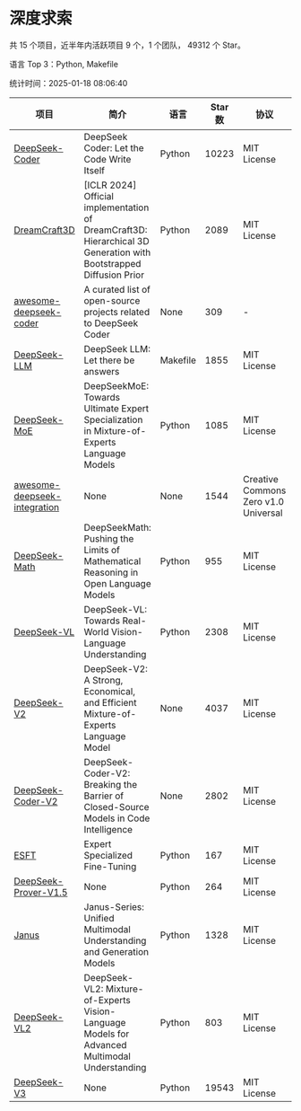 # 深度求索

共 15 个项目，近半年内活跃项目 9 个，1 个团队， 49312 个 Star。

语言 Top 3：Python, Makefile

统计时间：2025-01-18 08:06:40

| 项目 | 简介 | 语言 | Star 数 | 协议 | 创建时间 | 最后更新时间 | 最后提交时间 |
| --- | --- | --- | --- | --- | --- | --- | --- |
| [DeepSeek-Coder](https://github.com/deepseek-ai/DeepSeek-Coder) | DeepSeek Coder: Let the Code Write Itself | Python | 10223 | MIT License | 2023-10-20 | 2025-01-18 | 2024-05-21 |
| [DreamCraft3D](https://github.com/deepseek-ai/DreamCraft3D) | [ICLR 2024] Official implementation of DreamCraft3D: Hierarchical 3D Generation with Bootstrapped Diffusion Prior | Python | 2089 | MIT License | 2023-10-23 | 2025-01-15 | 2024-08-21 |
| [awesome-deepseek-coder](https://github.com/deepseek-ai/awesome-deepseek-coder) | A curated list of open-source projects related to DeepSeek Coder | None | 309 | - | 2023-11-06 | 2025-01-17 | 2024-04-03 |
| [DeepSeek-LLM](https://github.com/deepseek-ai/DeepSeek-LLM) | DeepSeek LLM: Let there be answers | Makefile | 1855 | MIT License | 2023-11-29 | 2025-01-18 | 2024-02-04 |
| [DeepSeek-MoE](https://github.com/deepseek-ai/DeepSeek-MoE) | DeepSeekMoE: Towards Ultimate Expert Specialization in Mixture-of-Experts Language Models | Python | 1085 | MIT License | 2024-01-02 | 2025-01-17 | 2024-01-16 |
| [awesome-deepseek-integration](https://github.com/deepseek-ai/awesome-deepseek-integration) | None | None | 1544 | Creative Commons Zero v1.0 Universal | 2024-01-11 | 2025-01-18 | 2025-01-17 |
| [DeepSeek-Math](https://github.com/deepseek-ai/DeepSeek-Math) | DeepSeekMath: Pushing the Limits of Mathematical Reasoning in Open Language Models | Python | 955 | MIT License | 2024-02-05 | 2025-01-17 | 2024-04-15 |
| [DeepSeek-VL](https://github.com/deepseek-ai/DeepSeek-VL) | DeepSeek-VL: Towards Real-World Vision-Language Understanding | Python | 2308 | MIT License | 2024-03-07 | 2025-01-18 | 2024-04-24 |
| [DeepSeek-V2](https://github.com/deepseek-ai/DeepSeek-V2) | DeepSeek-V2: A Strong, Economical, and Efficient Mixture-of-Experts Language Model | None | 4037 | MIT License | 2024-04-22 | 2025-01-18 | 2024-09-25 |
| [DeepSeek-Coder-V2](https://github.com/deepseek-ai/DeepSeek-Coder-V2) | DeepSeek-Coder-V2: Breaking the Barrier of Closed-Source Models in Code Intelligence | None | 2802 | MIT License | 2024-06-14 | 2025-01-17 | 2024-09-24 |
| [ESFT](https://github.com/deepseek-ai/ESFT) | Expert Specialized Fine-Tuning | Python | 167 | MIT License | 2024-07-04 | 2025-01-09 | 2024-09-22 |
| [DeepSeek-Prover-V1.5](https://github.com/deepseek-ai/DeepSeek-Prover-V1.5) | None | Python | 264 | MIT License | 2024-08-15 | 2025-01-15 | 2024-08-16 |
| [Janus](https://github.com/deepseek-ai/Janus) | Janus-Series: Unified Multimodal Understanding and Generation Models | Python | 1328 | MIT License | 2024-10-18 | 2025-01-17 | 2024-11-13 |
| [DeepSeek-VL2](https://github.com/deepseek-ai/DeepSeek-VL2) | DeepSeek-VL2: Mixture-of-Experts Vision-Language Models for Advanced Multimodal Understanding | Python | 803 | MIT License | 2024-12-13 | 2025-01-18 | 2025-01-16 |
| [DeepSeek-V3](https://github.com/deepseek-ai/DeepSeek-V3) | None | Python | 19543 | MIT License | 2024-12-26 | 2025-01-18 | 2025-01-07 |
